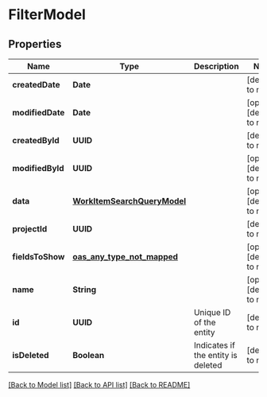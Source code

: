 # FilterModel
## Properties

| Name | Type | Description | Notes |
|------------ | ------------- | ------------- | -------------|
| **createdDate** | **Date** |  | [default to null] |
| **modifiedDate** | **Date** |  | [optional] [default to null] |
| **createdById** | **UUID** |  | [default to null] |
| **modifiedById** | **UUID** |  | [optional] [default to null] |
| **data** | [**WorkItemSearchQueryModel**](WorkItemSearchQueryModel.md) |  | [optional] [default to null] |
| **projectId** | **UUID** |  | [default to null] |
| **fieldsToShow** | [**oas_any_type_not_mapped**](.md) |  | [optional] [default to null] |
| **name** | **String** |  | [optional] [default to null] |
| **id** | **UUID** | Unique ID of the entity | [default to null] |
| **isDeleted** | **Boolean** | Indicates if the entity is deleted | [default to null] |

[[Back to Model list]](../README.md#documentation-for-models) [[Back to API list]](../README.md#documentation-for-api-endpoints) [[Back to README]](../README.md)

